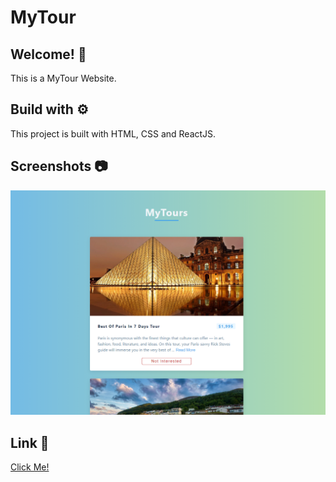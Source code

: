 # MyTour

## Welcome! 👋

This is a MyTour Website.

## Build with ⚙️

This project is built with HTML, CSS and ReactJS.

## Screenshots 📷

![](images/screenshot1.png)

## Link 🔗

[Click Me!](https://mytour01.netlify.app/)
